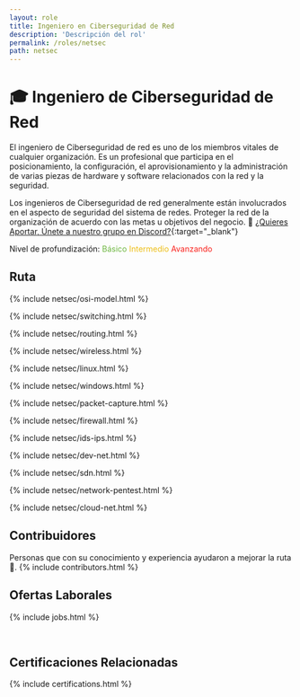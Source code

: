```yaml
---
layout: role
title: Ingeniero en Ciberseguridad de Red
description: 'Descripción del rol'
permalink: /roles/netsec
path: netsec
---
```


# 🎓 Ingeniero de Ciberseguridad de Red

El ingeniero de Ciberseguridad de red es uno de los miembros vitales de cualquier organización. Es un profesional que participa en el posicionamiento, la configuración, el aprovisionamiento y la administración de varias piezas de hardware y software relacionados con la red y la seguridad.

Los ingenieros de Ciberseguridad de red generalmente están involucrados en el aspecto de seguridad del sistema de redes. Proteger la red de la organización de acuerdo con las metas u objetivos del negocio. 👊 [¿Quieres Aportar, Únete a nuestro grupo en Discord?](https://discord.gg/ktEFVebv6n){:target="\_blank"}

Nivel de profundización:
<i class="fa fa-flag basic"></i><span style="color: #6FB742">Básico</span>
<i class="fa fa-flag intermediate"></i><span style="color: #EDBE16">Intermedio</span>
<i class="fa fa-flag advanced"></i><span style="color: #FA221D">Avanzando</span>

## <i class="fa fa-map-marker fa-2"></i> Ruta

<section id="timeline" class="timeline-container">

<!-- OSI -->

{% include netsec/osi-model.html %}

<!-- Switching -->

{% include netsec/switching.html %}

<!-- Routing -->

{% include netsec/routing.html %}

<!-- Wireless -->

{% include netsec/wireless.html %}

<!-- Operating System -->
<!-- Linux -->

{% include netsec/linux.html %}

<!-- Windows -->

{% include netsec/windows.html %}

<!-- Packet Capture -->

{% include netsec/packet-capture.html %}

<!-- Network Firewall -->

{% include netsec/firewall.html %}

<!-- IDS/IPS -->

{% include netsec/ids-ips.html %}

<!-- Development -->

{% include netsec/dev-net.html %}

<!-- SDN -->

{% include netsec/sdn.html %}

<!-- Attacks -->

{% include netsec/network-pentest.html %}

<!-- Cloud -->

{% include netsec/cloud-net.html %}

</section>

## <i class="fa fa-users fa-2"></i> Contribuidores

Personas que con su conocimiento y experiencia ayudaron a mejorar la ruta 👏.
{% include contributors.html %}

## <i class="fa fa-briefcase fa-2"></i> Ofertas Laborales

{% include jobs.html %}

<br>

## <i class="fa fa-certificate fa-2"></i> Certificaciones Relacionadas

{% include certifications.html %}
